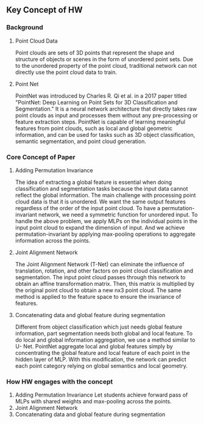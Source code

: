 ## Key Concept of HW
### Background
1. Point Cloud Data

   Point clouds are sets of 3D points that represent the shape and structure of objects or scenes in the form of unordered point sets. Due to the unordered property of the point cloud, traditional network can not directly use the point cloud data to train.
2. Point Net
  
   PointNet was introduced by Charles R. Qi et al. in a 2017 paper titled "PointNet: Deep Learning on Point Sets for 3D Classification and Segmentation." It is a neural network architecture that directly takes raw point clouds as input and processes them without any pre-processing or feature extraction steps. PointNet is capable of learning meaningful features from point clouds, such as local and global geometric information, and can be used for tasks such as 3D object classification, semantic segmentation, and point cloud generation.
     
### Core Concept of Paper
1. Adding Permutation Invariance

   The idea of extracting a global feature is essential when doing classification and segmentation tasks because the input data cannot reflect the global information. The main challenge with processing point cloud data is that it is unordered. We want the same output features regardless of the order of the input point cloud. To have a permutation-invariant network, we need a symmetric function for unordered input. To handle the above problem, we apply MLPs on the individual points in the input point cloud to expand the dimension of input. And we achieve permutation-invariant by applying max-pooling operations to aggregate information across the points.

2. Joint Alignment Network

   The Joint Alignment Network (T-Net) can eliminate the influence of translation, rotation, and other factors on point cloud classification and segmentation. The input point cloud passes through this network to obtain an affine transformation matrix. Then, this matrix is multiplied by the original point cloud to obtain a new nx3 point cloud. The same method is applied to the feature space to ensure the invariance of features.

3. Concatenating data and global feature during segmentation

   Different from object classification which just needs global feature information, part segmentation needs both global and local feature. To do local and global information aggregation, we use a method similar to U- Net. PointNet aggregate local and global features simply by concentrating the global feature and local feature of each point in the hidden layer of MLP. With this modification, the network can predict each point category relying on global semantics and local geometry.

### How HW engages with the concept
1. Adding Permutation Invariance
   Let students achieve forward pass of MLPs with shared weights and max-pooling across the points.
3. Joint Alignment Network
4. Concatenating data and global feature during segmentation
